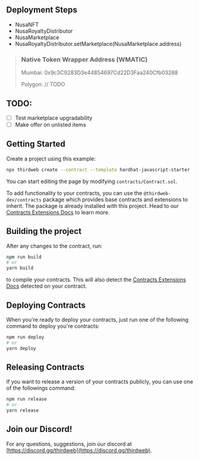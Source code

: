 ## Deployment Steps
- NusaNFT
- NusaRoyaltyDistributor
- NusaMarketplace
- NusaRoyaltyDistributor.setMarketplace(NusaMarketplace.address)

> ### Native Token Wrapper Address (WMATIC)
> Mumbai: 0x9c3C9283D3e44854697Cd22D3Faa240Cfb03288  
> 
> Polygon: // TODO

## TODO:
- [ ] Test marketplace upgradability
- [ ] Make offer on unlisted items

## Getting Started

Create a project using this example:

```bash
npx thirdweb create --contract --template hardhat-javascript-starter
```

You can start editing the page by modifying `contracts/Contract.sol`.

To add functionality to your contracts, you can use the `@thirdweb-dev/contracts` package which provides base contracts and extensions to inherit. The package is already installed with this project. Head to our [Contracts Extensions Docs](https://portal.thirdweb.com/contractkit) to learn more.

## Building the project

After any changes to the contract, run:

```bash
npm run build
# or
yarn build
```

to compile your contracts. This will also detect the [Contracts Extensions Docs](https://portal.thirdweb.com/contractkit) detected on your contract.

## Deploying Contracts

When you're ready to deploy your contracts, just run one of the following command to deploy you're contracts:

```bash
npm run deploy
# or
yarn deploy
```

## Releasing Contracts

If you want to release a version of your contracts publicly, you can use one of the followings command:

```bash
npm run release
# or
yarn release
```

## Join our Discord!

For any questions, suggestions, join our discord at [https://discord.gg/thirdweb](https://discord.gg/thirdweb).
